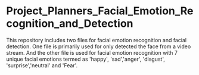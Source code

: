 # Project_Planners_Facial_Emotion_Recognition_and_Detection
This repository includes two files for facial emotion recognition and facial detection. One file is primarily used for only detected the face from a video stream. 
And the other file is used for facial emotion recognition with 7 unique facial emotions termed as 'happy', 'sad','anger', 'disgust', 'surprise','neutral' and 'Fear'.
